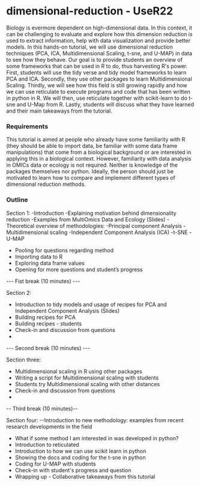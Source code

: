 # dimensional-reduction - UseR22
Biology is evermore dependent on high-dimensional data. In this context, it can be challenging to evaluate and explore how this dimension reduction is used to extract information, help with data visualization and provide better models. In this hands-on tutorial, we will use dimensional reduction techniques (PCA, ICA, Multidimensional Scaling, t-sne, and U-MAP) in data to see how they behave. Our goal is to provide students an overview of some frameworks that can be used in R to do, thus harvesting R's power. First,  students will use the tidy verse and tidy model frameworks to learn PCA and ICA. Secondly, they use other packages to learn Multidimensional Scaling. Thirdly, we will see how this field is still growing rapidly and how we can use reticulate to execute programs and code that has been written in python in R. We will then, use reticulate together with scikit-learn to do t-sne and U-Map from R. Lastly, students will discuss what they have learned and their main takeaways from the tutorial.

### Requirements

This tutorial is aimed at people who already have some familiarity with R (they should be able to import data, be familiar with some data frame manipulations) that come from a biological background or are interested in applying this in a biological context. However, familiarity with data analysis in OMICs data or ecology is not required. Neither is knowledge of the packages themselves nor python. Ideally, the person should just be motivated to learn how to compare and implement different types of dimensional reduction methods.


### Outline

Section 1: 
-Introduction 
-Explaining motivation behind dimensionality reduction
-Examples from MultiOmics Data and Ecology (Slides)
-Theoretical overview of methodologies:
    -Principal component Analysis
    -Multidimensional scaling
    -Independent Component Analysis (ICA)
    -t-SNE
    -U-MAP
- Pooling for questions regarding method
- Importing data to R 
- Exploring data frame values 
- Opening for more questions and student’s progress 

--- Fist break (10 minutes) ---

Section 2:
- Introduction to tidy models and usage of recipes for PCA and Independent Component Analysis (Slides)
- Building recipes for PCA 
- Building recipes - students 
- Check-in and discussion from questions 
-
--- Second break  (10 minutes) --- 

Section three:
- Multidimensional scaling in R using other packages
- Writing a script for Multidimensional scaling with students
- Students try Multidimensional scaling with other distances
- Check-in and discussion from questions 
-
-- Third break (10 minutes)--

Section four:
--Introduction to new methodology: examples from recent research developments in the field
- What if some method I am interested in was developed in python? 
- Introduction to reticulated 
- Introduction to how we can use scikit learn in python 
- Showing the docs and coding for the t-sne in python 
- Coding for U-MAP with students
- Check-in with student's progress and question
- Wrapping up - Collaborative takeaways from this tutorial
